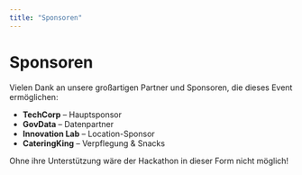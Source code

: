 ```yaml
---
title: "Sponsoren"
---
```


# Sponsoren

Vielen Dank an unsere großartigen Partner und Sponsoren, die dieses Event ermöglichen:

- **TechCorp** – Hauptsponsor  
- **GovData** – Datenpartner  
- **Innovation Lab** – Location-Sponsor  
- **CateringKing** – Verpflegung & Snacks

Ohne ihre Unterstützung wäre der Hackathon in dieser Form nicht möglich!
